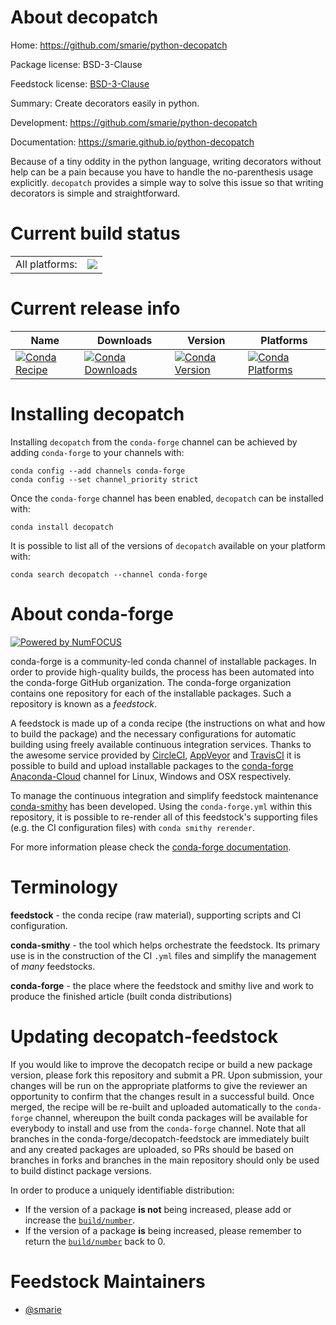 About decopatch
===============

Home: https://github.com/smarie/python-decopatch

Package license: BSD-3-Clause

Feedstock license: [BSD-3-Clause](https://github.com/conda-forge/decopatch-feedstock/blob/master/LICENSE.txt)

Summary: Create decorators easily in python.

Development: https://github.com/smarie/python-decopatch

Documentation: https://smarie.github.io/python-decopatch

Because of a tiny oddity in the python language, writing decorators without
help can be a pain because you have to handle the no-parenthesis usage
explicitly. `decopatch` provides a simple way to solve this issue so that
writing decorators is simple and straightforward.


Current build status
====================


<table><tr><td>All platforms:</td>
    <td>
      <a href="https://dev.azure.com/conda-forge/feedstock-builds/_build/latest?definitionId=11306&branchName=master">
        <img src="https://dev.azure.com/conda-forge/feedstock-builds/_apis/build/status/decopatch-feedstock?branchName=master">
      </a>
    </td>
  </tr>
</table>

Current release info
====================

| Name | Downloads | Version | Platforms |
| --- | --- | --- | --- |
| [![Conda Recipe](https://img.shields.io/badge/recipe-decopatch-green.svg)](https://anaconda.org/conda-forge/decopatch) | [![Conda Downloads](https://img.shields.io/conda/dn/conda-forge/decopatch.svg)](https://anaconda.org/conda-forge/decopatch) | [![Conda Version](https://img.shields.io/conda/vn/conda-forge/decopatch.svg)](https://anaconda.org/conda-forge/decopatch) | [![Conda Platforms](https://img.shields.io/conda/pn/conda-forge/decopatch.svg)](https://anaconda.org/conda-forge/decopatch) |

Installing decopatch
====================

Installing `decopatch` from the `conda-forge` channel can be achieved by adding `conda-forge` to your channels with:

```
conda config --add channels conda-forge
conda config --set channel_priority strict
```

Once the `conda-forge` channel has been enabled, `decopatch` can be installed with:

```
conda install decopatch
```

It is possible to list all of the versions of `decopatch` available on your platform with:

```
conda search decopatch --channel conda-forge
```


About conda-forge
=================

[![Powered by
NumFOCUS](https://img.shields.io/badge/powered%20by-NumFOCUS-orange.svg?style=flat&colorA=E1523D&colorB=007D8A)](https://numfocus.org)

conda-forge is a community-led conda channel of installable packages.
In order to provide high-quality builds, the process has been automated into the
conda-forge GitHub organization. The conda-forge organization contains one repository
for each of the installable packages. Such a repository is known as a *feedstock*.

A feedstock is made up of a conda recipe (the instructions on what and how to build
the package) and the necessary configurations for automatic building using freely
available continuous integration services. Thanks to the awesome service provided by
[CircleCI](https://circleci.com/), [AppVeyor](https://www.appveyor.com/)
and [TravisCI](https://travis-ci.com/) it is possible to build and upload installable
packages to the [conda-forge](https://anaconda.org/conda-forge)
[Anaconda-Cloud](https://anaconda.org/) channel for Linux, Windows and OSX respectively.

To manage the continuous integration and simplify feedstock maintenance
[conda-smithy](https://github.com/conda-forge/conda-smithy) has been developed.
Using the ``conda-forge.yml`` within this repository, it is possible to re-render all of
this feedstock's supporting files (e.g. the CI configuration files) with ``conda smithy rerender``.

For more information please check the [conda-forge documentation](https://conda-forge.org/docs/).

Terminology
===========

**feedstock** - the conda recipe (raw material), supporting scripts and CI configuration.

**conda-smithy** - the tool which helps orchestrate the feedstock.
                   Its primary use is in the construction of the CI ``.yml`` files
                   and simplify the management of *many* feedstocks.

**conda-forge** - the place where the feedstock and smithy live and work to
                  produce the finished article (built conda distributions)


Updating decopatch-feedstock
============================

If you would like to improve the decopatch recipe or build a new
package version, please fork this repository and submit a PR. Upon submission,
your changes will be run on the appropriate platforms to give the reviewer an
opportunity to confirm that the changes result in a successful build. Once
merged, the recipe will be re-built and uploaded automatically to the
`conda-forge` channel, whereupon the built conda packages will be available for
everybody to install and use from the `conda-forge` channel.
Note that all branches in the conda-forge/decopatch-feedstock are
immediately built and any created packages are uploaded, so PRs should be based
on branches in forks and branches in the main repository should only be used to
build distinct package versions.

In order to produce a uniquely identifiable distribution:
 * If the version of a package **is not** being increased, please add or increase
   the [``build/number``](https://docs.conda.io/projects/conda-build/en/latest/resources/define-metadata.html#build-number-and-string).
 * If the version of a package **is** being increased, please remember to return
   the [``build/number``](https://docs.conda.io/projects/conda-build/en/latest/resources/define-metadata.html#build-number-and-string)
   back to 0.

Feedstock Maintainers
=====================

* [@smarie](https://github.com/smarie/)

